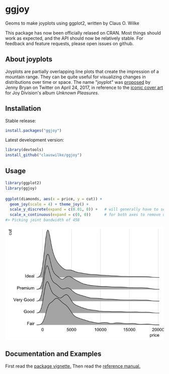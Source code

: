 
<!-- README.md is generated from README.Rmd. Please edit that file -->
ggjoy
=====

Geoms to make joyplots using ggplot2, written by Claus O. Wilke

This package has now been officially relased on CRAN. Most things should work as expected, and the API should now be relatively stable. For feedback and feature requests, please open issues on github.

About joyplots
--------------

Joyplots are partially overlapping line plots that create the impression of a mountain range. They can be quite useful for visualizing changes in distributions over time or space. The name "joyplot" was [proposed](https://twitter.com/JennyBryan/status/856674638981550080) by Jenny Bryan on Twitter on April 24, 2017, in reference to the [iconic cover art](https://blogs.scientificamerican.com/sa-visual/pop-culture-pulsar-origin-story-of-joy-division-s-unknown-pleasures-album-cover-video/) for Joy Division's album *Unknown Pleasures*.

Installation
------------

Stable release:

``` r
install.packages("ggjoy")
```

Latest development version:

``` r
library(devtools)
install_github("clauswilke/ggjoy")
```

Usage
-----

``` r
library(ggplot2)
library(ggjoy)
    
ggplot(diamonds, aes(x = price, y = cut)) +
  geom_joy(scale = 4) + theme_joy() +
  scale_y_discrete(expand = c(0.01, 0)) +   # will generally have to set the `expand` option
  scale_x_continuous(expand = c(0, 0))      # for both axes to remove unneeded padding
#> Picking joint bandwidth of 458
```

![](man/figures/README-diamonds-1.png)

Documentation and Examples
--------------------------

First read the [package vignette.](https://cran.r-project.org/web/packages/ggjoy/vignettes/introduction.html) Then read the [reference manual.](https://cran.r-project.org/web/packages/ggjoy/ggjoy.pdf)
